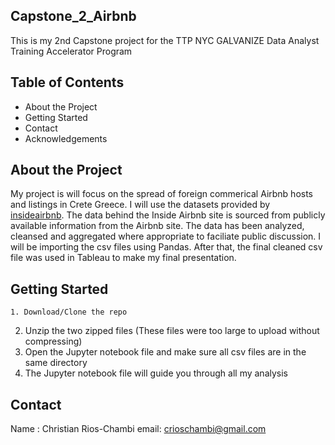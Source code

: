 ## Capstone_2_Airbnb
This is my 2nd Capstone project for the TTP NYC GALVANIZE Data Analyst Training Accelerator Program

	
## Table of Contents
- About the Project 
- Getting Started
- Contact
- Acknowledgements

## About the Project
My project is will focus on the spread of foreign commerical Airbnb hosts and listings in Crete Greece. I will use the datasets provided by [insideairbnb](http://insideairbnb.com/get-the-data.html). The data behind the Inside Airbnb site is sourced from publicly available information from the Airbnb site.
The data has been analyzed, cleansed and aggregated where appropriate to faciliate public discussion. I will be importing the csv files using Pandas. After that, the final cleaned csv file was used in Tableau to make my final presentation.

## Getting Started
	1. Download/Clone the repo
  2. Unzip the two zipped files (These files were too large to upload without compressing)
  3. Open the Jupyter notebook file and make sure all csv files are in the same directory
  4. The Jupyter notebook file will guide you through all my analysis 
  
## Contact
Name : Christian Rios-Chambi 
email: crioschambi@gmail.com


